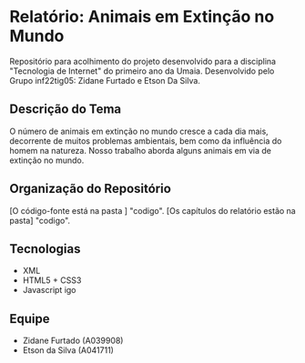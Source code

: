 # Relatório: Animais em Extinção no Mundo

Repositório para acolhimento do projeto desenvolvido para a disciplina "Tecnologia de Internet" do primeiro ano da Umaia. Desenvolvido pelo Grupo inf22tig05: Zidane Furtado e Etson Da Silva.

## Descrição do Tema

O número de animais em extinção no mundo cresce a cada dia mais, decorrente de muitos problemas ambientais, bem como da influência do homem na natureza. Nosso trabalho aborda alguns animais em via de extinção no mundo.

## Organização do Repositório

[O código-fonte está na pasta ] "codigo". 
[Os capítulos do relatório estão na pasta] "codigo".

## Tecnologias

- XML
- HTML5 + CSS3
- Javascript
igo
## Equipe

- Zidane Furtado (A039908)
- Etson da Silva (A041711)